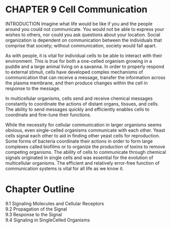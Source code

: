 # CHAPTER 9 Cell Communication

INTRODUCTION Imagine what life would be like if you and the people around you could not communicate. You would not be able to express your wishes to others, nor could you ask questions about your location. Social organization is dependent on communication between the individuals that comprise that society; without communication, society would fall apart.

As with people, it is vital for individual cells to be able to interact with their environment. This is true for both a one-celled organism growing in a puddle and a large animal living on a savanna. In order to properly respond to external stimuli, cells have developed complex mechanisms of communication that can receive a message, transfer the information across the plasma membrane, and then produce changes within the cell in response to the message.

In multicellular organisms, cells send and receive chemical messages constantly to coordinate the actions of distant organs, tissues, and cells. The ability to send messages quickly and efficiently enables cells to coordinate and fine-tune their functions.

While the necessity for cellular communication in larger organisms seems obvious, even single-celled organisms communicate with each other. Yeast cells signal each other to aid in finding other yeast cells for reproduction. Some forms of bacteria coordinate their actions in order to form large complexes called biofilms or to organize the production of toxins to remove competing organisms. The ability of cells to communicate through chemical signals originated in single cells and was essential for the evolution of multicellular organisms. The efficient and relatively error-free function of communication systems is vital for all life as we know it.

# Chapter Outline

9.1 Signaling Molecules and Cellular Receptors   
9.2 Propagation of the Signal   
9.3 Response to the Signal   
9.4 Signaling in SingleCelled Organisms